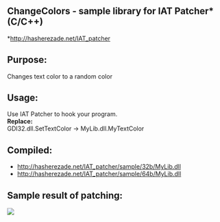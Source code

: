 ChangeColors - sample library for IAT Patcher* (C/C++)
--
*http://hasherezade.net/IAT_patcher<br/>

Purpose:<br/>
-
Changes text color to a random color

Usage:<br/>
--
Use IAT Patcher to hook your program.<br/>
<b>Replace:</b><br/>
GDI32.dll.SetTextColor -> MyLib.dll.MyTextColor<br/>

Compiled:
--
+ http://hasherezade.net/IAT_patcher/sample/32b/MyLib.dll
+ http://hasherezade.net/IAT_patcher/sample/64b/MyLib.dll

Sample result of patching:
---
![](http://hasherezade.net/IAT_patcher/pics/iat_p3.png)
